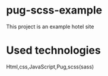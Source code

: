 # pug-scss-example
This project is an example hotel site

# Used technologies
Html,css,JavaScript,Pug,scss(sass)
